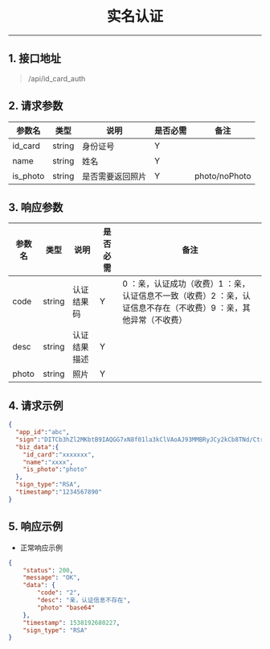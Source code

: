 # <center><span id="实名认证">实名认证</span></center>
---

## 1. 接口地址
 > /api/id_card_auth

## 2. 请求参数

| 参数名 | 类型 | 说明 | 是否必需 | 备注 |
| --| -- | -- | -- | -- |
| id_card   | string | 身份证号           | Y | |
| name    | string | 姓名            | Y | |
| is_photo | string |是否需要返回照片| Y | photo/noPhoto|

## 3. 响应参数

| 参数名 | 类型 | 说明 | 是否必需 | 备注 |
| --| -- | -- | -- | -- |
| code       | string | 认证结果码   | Y |0 ：亲，认证成功（收费）1 ：亲，认证信息不一致（收费）2 ：亲，认证信息不存在（不收费）9 ：亲，其他异常（不收费） |
| desc | string | 认证结果描述   | Y |  |
| photo             | string | 照片 | Y |  ||

## 4. 请求示例

```json
{
  "app_id":"abc",
  "sign":"DITCb3hZl2MKbtB9IAQGG7xN8f01la3kClVAoAJ93MMBRyJCy2kCb8TNd/Ctrfg1E5uRJqJdzqYzOWwqDEA4amMs0PNSm9LqDY9YAukF9aoKThZPQzxqMI8UapTZesfs5Os0wY6qE/GGRmrdgrEUmqYLf3wpEhazIQwsjdqCWBk=",
  "biz_data":{
    "id_card":"xxxxxxx",
    "name":"xxxx",
    "is_photo":"photo"
  },
  "sign_type":"RSA",
  "timestamp":"1234567890"
}
```
## 5. 响应示例

* 正常响应示例 

```json
{
    "status": 200,
    "message": "OK",
    "data": {
        "code": "2",
        "desc": "亲，认证信息不存在",
        "photo" "base64"
    },
    "timestamp": 1538192680227,
    "sign_type": "RSA"
}
```
